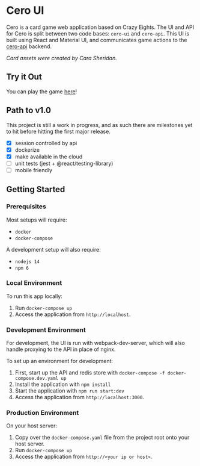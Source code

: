 # Cero UI
Cero is a card game web application based on Crazy Eights. The UI and API for Cero is split between two code bases: `cero-ui` and `cero-api`. 
This UI is built using React and Material UI, and communicates game actions to the [cero-api](https://github.com/drodriguln/cero-api) backend.

_Card assets were created by Cara Sheridan._

## Try it Out
You can play the game [here](http://34.83.61.213)!

## Path to v1.0
This project is still a work in progress, and as such there are milestones yet to hit before hitting the first major release.

 - [x] session controlled by api
 - [x] dockerize
 - [x] make available in the cloud
 - [ ] unit tests (jest + @react/testing-library)
 - [ ] mobile friendly

## Getting Started

### Prerequisites
Most setups will require:
- `docker`
- `docker-compose`

A development setup will also require:
- `nodejs 14`
- `npm 6`

### Local Environment
To run this app locally:
1. Run `docker-compose up`
2. Access the application from `http://localhost`.

### Development Environment
For development, the UI is run with webpack-dev-server, which will also handle proxying to the API in place of nginx.

To set up an environment for development:
1. First, start up the API and redis store with `docker-compose -f docker-compose.dev.yaml up`
2. Install the application with `npm install`
3. Start the application with `npm run start:dev`
4. Access the application from `http://localhost:3000`.

### Production Environment
On your host server:
1. Copy over the `docker-compose.yaml` file from the project root onto your host server.
2. Run `docker-compose up`
3. Access the application from `http://<your ip or host>`.
